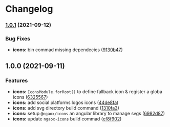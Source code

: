 # Changelog

### [1.0.1](https://www.github.com/rabraghib/ngaox/compare/icons-v1.0.0...icons-v1.0.1) (2021-09-12)


### Bug Fixes

* **icons:** bin commad missing dependecies ([9130b47](https://www.github.com/rabraghib/ngaox/commit/9130b47d3d58ca3370dbe392081e58aeed107c38))

## 1.0.0 (2021-09-11)


### Features

* **icons:** `IconsModule.forRoot()` to define fallback icon & register a globa icons ([6325567](https://www.github.com/rabraghib/ngaox/commit/63255677412d795ee3671ccecb1d5683d3486739))
* **icons:** add social platforms logos icons ([44de8fa](https://www.github.com/rabraghib/ngaox/commit/44de8faf02ee7bb45ee827481e51f4e0922dcd7d))
* **icons:** add svg directory build command ([1310fa3](https://www.github.com/rabraghib/ngaox/commit/1310fa38f87122b38c8b9d27f14ada4368cb02d9))
* **icons:** setup `@ngaox/icons` an angular library to manage svgs ([6982d87](https://www.github.com/rabraghib/ngaox/commit/6982d87282452f55979ca1bbf09c0b1f2130d93c))
* **icons:** update `ngaox-icons` build commad ([ef8f902](https://www.github.com/rabraghib/ngaox/commit/ef8f90230e025dfaf5eda4690a4c7f8e201f8c25))
